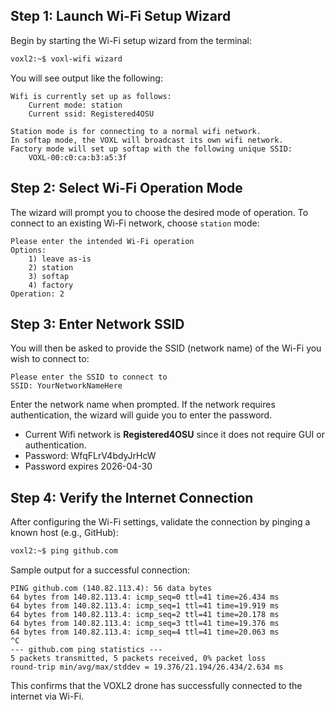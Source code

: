 
## Step 1: Launch Wi-Fi Setup Wizard

Begin by starting the Wi-Fi setup wizard from the terminal:

```bash
voxl2:~$ voxl-wifi wizard
```

You will see output like the following:

```
Wifi is currently set up as follows:
	Current mode: station
	Current ssid: Registered4OSU

Station mode is for connecting to a normal wifi network.
In softap mode, the VOXL will broadcast its own wifi network.
Factory mode will set up softap with the following unique SSID:
	VOXL-00:c0:ca:b3:a5:3f
```


## Step 2: Select Wi-Fi Operation Mode

The wizard will prompt you to choose the desired mode of operation. To connect to an existing Wi-Fi network, choose `station` mode:

```
Please enter the intended Wi-Fi operation
Options:
	1) leave as-is
	2) station
	3) softap
	4) factory
Operation: 2
```


## Step 3: Enter Network SSID

You will then be asked to provide the SSID (network name) of the Wi-Fi you wish to connect to:

```
Please enter the SSID to connect to
SSID: YourNetworkNameHere
```

Enter the network name when prompted. If the network requires authentication, the wizard will guide you to enter the password.
- Current Wifi network is **Registered4OSU** since it does not require GUI or authentication.
- Password: WfqFLrV4bdyJrHcW
- Password expires 2026-04-30

## Step 4: Verify the Internet Connection

After configuring the Wi-Fi settings, validate the connection by pinging a known host (e.g., GitHub):

```bash
voxl2:~$ ping github.com
```

Sample output for a successful connection:

```
PING github.com (140.82.113.4): 56 data bytes
64 bytes from 140.82.113.4: icmp_seq=0 ttl=41 time=26.434 ms
64 bytes from 140.82.113.4: icmp_seq=1 ttl=41 time=19.919 ms
64 bytes from 140.82.113.4: icmp_seq=2 ttl=41 time=20.178 ms
64 bytes from 140.82.113.4: icmp_seq=3 ttl=41 time=19.376 ms
64 bytes from 140.82.113.4: icmp_seq=4 ttl=41 time=20.063 ms
^C
--- github.com ping statistics ---
5 packets transmitted, 5 packets received, 0% packet loss
round-trip min/avg/max/stddev = 19.376/21.194/26.434/2.634 ms
```

This confirms that the VOXL2 drone has successfully connected to the internet via Wi-Fi.
